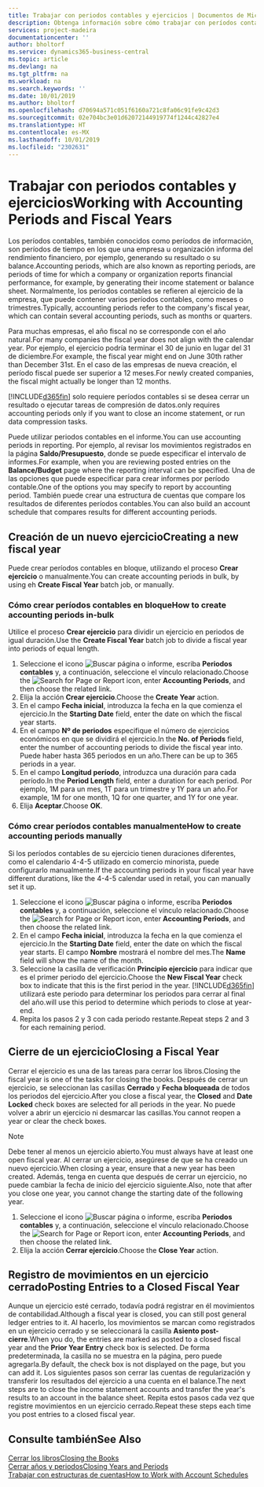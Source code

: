 ```yaml
---
title: Trabajar con periodos contables y ejercicios | Documentos de Microsoft
description: Obtenga información sobre cómo trabajar con períodos contables para definir cuándo empresa elabora los informes de rendimiento financiero.
services: project-madeira
documentationcenter: ''
author: bholtorf
ms.service: dynamics365-business-central
ms.topic: article
ms.devlang: na
ms.tgt_pltfrm: na
ms.workload: na
ms.search.keywords: ''
ms.date: 10/01/2019
ms.author: bholtorf
ms.openlocfilehash: d70694a571c051f6160a721c8fa06c91fe9c42d3
ms.sourcegitcommit: 02e704bc3e01d62072144919774f1244c42827e4
ms.translationtype: HT
ms.contentlocale: es-MX
ms.lasthandoff: 10/01/2019
ms.locfileid: "2302631"
---
```

# <a name="working-with-accounting-periods-and-fiscal-years"></a><span data-ttu-id="f4ecb-103">Trabajar con periodos contables y ejercicios</span><span class="sxs-lookup"><span data-stu-id="f4ecb-103">Working with Accounting Periods and Fiscal Years</span></span>
<span data-ttu-id="f4ecb-104">Los períodos contables, también conocidos como períodos de información, son períodos de tiempo en los que una empresa u organización informa del rendimiento financiero, por ejemplo, generando su resultado o su balance.</span><span class="sxs-lookup"><span data-stu-id="f4ecb-104">Accounting periods, which are also known as reporting periods, are periods of time for which a company or organization reports financial performance, for example, by generating their income statement or balance sheet.</span></span> <span data-ttu-id="f4ecb-105">Normalmente, los períodos contables se refieren al ejercicio de la empresa, que puede contener varios períodos contables, como meses o trimestres.</span><span class="sxs-lookup"><span data-stu-id="f4ecb-105">Typically, accounting periods refer to the company's fiscal year, which can contain several accounting periods, such as months or quarters.</span></span>

<span data-ttu-id="f4ecb-106">Para muchas empresas, el año fiscal no se corresponde con el año natural.</span><span class="sxs-lookup"><span data-stu-id="f4ecb-106">For many companies the fiscal year does not align with the calendar year.</span></span> <span data-ttu-id="f4ecb-107">Por ejemplo, el ejercicio podría terminar el 30 de junio en lugar del 31 de diciembre.</span><span class="sxs-lookup"><span data-stu-id="f4ecb-107">For example, the fiscal year might end on June 30th rather than December 31st.</span></span> <span data-ttu-id="f4ecb-108">En el caso de las empresas de nueva creación, el período fiscal puede ser superior a 12 meses.</span><span class="sxs-lookup"><span data-stu-id="f4ecb-108">For newly created companies, the fiscal might actually be longer than 12 months.</span></span> 

[!INCLUDE[d365fin](includes/d365fin_md.md)] <span data-ttu-id="f4ecb-109">solo requiere períodos contables si se desea cerrar un resultado o ejecutar tareas de compresión de datos.</span><span class="sxs-lookup"><span data-stu-id="f4ecb-109">only requires accounting periods only if you want to close an income statement, or run data compression tasks.</span></span> 

<span data-ttu-id="f4ecb-110">Puede utilizar periodos contables en el informe.</span><span class="sxs-lookup"><span data-stu-id="f4ecb-110">You can use accounting periods in reporting.</span></span> <span data-ttu-id="f4ecb-111">Por ejemplo, al revisar los movimientos registrados en la página **Saldo/Presupuesto**, donde se puede especificar el intervalo de informes.</span><span class="sxs-lookup"><span data-stu-id="f4ecb-111">For example, when you are reviewing posted entries on the **Balance/Budget** page where the reporting interval can be specified.</span></span> <span data-ttu-id="f4ecb-112">Una de las opciones que puede especificar para crear informes por período contable.</span><span class="sxs-lookup"><span data-stu-id="f4ecb-112">One of the options you may specify to report by accounting period.</span></span> <span data-ttu-id="f4ecb-113">También puede crear una estructura de cuentas que compare los resultados de diferentes períodos contables.</span><span class="sxs-lookup"><span data-stu-id="f4ecb-113">You can also build an account schedule that compares results for different accounting periods.</span></span>

## <a name="creating-a-new-fiscal-year"></a><span data-ttu-id="f4ecb-114">Creación de un nuevo ejercicio</span><span class="sxs-lookup"><span data-stu-id="f4ecb-114">Creating a new fiscal year</span></span>
<span data-ttu-id="f4ecb-115">Puede crear períodos contables en bloque, utilizando el proceso **Crear ejercicio** o manualmente.</span><span class="sxs-lookup"><span data-stu-id="f4ecb-115">You can create accounting periods in bulk, by using eh **Create Fiscal Year** batch job, or manually.</span></span>

### <a name="how-to-create-accounting-periods-in-bulk"></a><span data-ttu-id="f4ecb-116">Cómo crear períodos contables en bloque</span><span class="sxs-lookup"><span data-stu-id="f4ecb-116">How to create accounting periods in-bulk</span></span>
<span data-ttu-id="f4ecb-117">Utilice el proceso **Crear ejercicio** para dividir un ejercicio en periodos de igual duración.</span><span class="sxs-lookup"><span data-stu-id="f4ecb-117">Use the **Create Fiscal Year** batch job to divide a fiscal year into periods of equal length.</span></span>  

1. <span data-ttu-id="f4ecb-118">Seleccione el icono ![Buscar página o informe](media/ui-search/search_small.png "icono Buscar página o informe"), escriba **Periodos contables** y, a continuación, seleccione el vínculo relacionado.</span><span class="sxs-lookup"><span data-stu-id="f4ecb-118">Choose the ![Search for Page or Report](media/ui-search/search_small.png "Search for Page or Report icon") icon, enter **Accounting Periods**, and then choose the related link.</span></span>  
2. <span data-ttu-id="f4ecb-119">Elija la acción **Crear ejercicio**.</span><span class="sxs-lookup"><span data-stu-id="f4ecb-119">Choose the **Create Year** action.</span></span>  <!--What about the Scheduling option? Should we mention that? There's also the Report Output Type field...-->
3. <span data-ttu-id="f4ecb-120">En el campo **Fecha inicial**, introduzca la fecha en la que comienza el ejercicio.</span><span class="sxs-lookup"><span data-stu-id="f4ecb-120">In the **Starting Date** field, enter the date on which the fiscal year starts.</span></span>  
4. <span data-ttu-id="f4ecb-121">En el campo **Nº de periodos** especifique el número de ejercicios económicos en que se dividirá el ejercicio.</span><span class="sxs-lookup"><span data-stu-id="f4ecb-121">In the **No. of Periods** field, enter the number of accounting periods to divide the fiscal year into.</span></span> <span data-ttu-id="f4ecb-122">Puede haber hasta 365 periodos en un año.</span><span class="sxs-lookup"><span data-stu-id="f4ecb-122">There can be up to 365 periods in a year.</span></span>  
5. <span data-ttu-id="f4ecb-123">En el campo **Longitud período**, introduzca una duración para cada período.</span><span class="sxs-lookup"><span data-stu-id="f4ecb-123">In the **Period Length** field, enter a duration for each period.</span></span> <span data-ttu-id="f4ecb-124">Por ejemplo, 1M para un mes, 1T para un trimestre y 1Y para un año.</span><span class="sxs-lookup"><span data-stu-id="f4ecb-124">For example, 1M for one month, 1Q for one quarter, and 1Y for one year.</span></span>  
6. <span data-ttu-id="f4ecb-125">Elija **Aceptar**.</span><span class="sxs-lookup"><span data-stu-id="f4ecb-125">Choose **OK**.</span></span>  

### <a name="how-to-create-accounting-periods-manually"></a><span data-ttu-id="f4ecb-126">Cómo crear períodos contables manualmente</span><span class="sxs-lookup"><span data-stu-id="f4ecb-126">How to create accounting periods manually</span></span>
<span data-ttu-id="f4ecb-127">Si los períodos contables de su ejercicio tienen duraciones diferentes, como el calendario 4-4-5 utilizado en comercio minorista, puede configurarlo manualmente.</span><span class="sxs-lookup"><span data-stu-id="f4ecb-127">If the accounting periods in your fiscal year have different durations, like the 4-4-5 calendar used in retail, you can manually set it up.</span></span>  
  
1. <span data-ttu-id="f4ecb-128">Seleccione el icono ![Buscar página o informe](media/ui-search/search_small.png "icono Buscar página o informe"), escriba **Periodos contables** y, a continuación, seleccione el vínculo relacionado.</span><span class="sxs-lookup"><span data-stu-id="f4ecb-128">Choose the ![Search for Page or Report](media/ui-search/search_small.png "Search for Page or Report icon") icon, enter **Accounting Periods**, and then choose the related link.</span></span>  
2. <span data-ttu-id="f4ecb-129">En el campo **Fecha inicial**, introduzca la fecha en la que comienza el ejercicio.</span><span class="sxs-lookup"><span data-stu-id="f4ecb-129">In the **Starting Date** field, enter the date on which the fiscal year starts.</span></span> <span data-ttu-id="f4ecb-130">El campo **Nombre** mostrará el nombre del mes.</span><span class="sxs-lookup"><span data-stu-id="f4ecb-130">The **Name** field will show the name of the month.</span></span>  
3. <span data-ttu-id="f4ecb-131">Seleccione la casilla de verificación **Principio ejercicio** para indicar que es el primer periodo del ejercicio.</span><span class="sxs-lookup"><span data-stu-id="f4ecb-131">Choose the **New Fiscal Year** check box to indicate that this is the first period in the year.</span></span> [!INCLUDE[d365fin](includes/d365fin_md.md)] <span data-ttu-id="f4ecb-132">utilizará este periodo para determinar los periodos para cerrar al final del año.</span><span class="sxs-lookup"><span data-stu-id="f4ecb-132">will use this period to determine which periods to close at year-end.</span></span>
4. <span data-ttu-id="f4ecb-133">Repita los pasos 2 y 3 con cada periodo restante.</span><span class="sxs-lookup"><span data-stu-id="f4ecb-133">Repeat steps 2 and 3 for each remaining period.</span></span>  

## <a name="closing-a-fiscal-year"></a><span data-ttu-id="f4ecb-134">Cierre de un ejercicio</span><span class="sxs-lookup"><span data-stu-id="f4ecb-134">Closing a Fiscal Year</span></span>
<span data-ttu-id="f4ecb-135">Cerrar el ejercicio es una de las tareas para cerrar los libros.</span><span class="sxs-lookup"><span data-stu-id="f4ecb-135">Closing the fiscal year is one of the tasks for closing the books.</span></span> <span data-ttu-id="f4ecb-136">Después de cerrar un ejercicio, se seleccionan las casillas **Cerrado** y **Fecha bloqueada** de todos los periodos del ejercicio.</span><span class="sxs-lookup"><span data-stu-id="f4ecb-136">After you close a fiscal year, the **Closed** and **Date Locked** check boxes are selected for all periods in the year.</span></span> <span data-ttu-id="f4ecb-137">No puede volver a abrir un ejercicio ni desmarcar las casillas.</span><span class="sxs-lookup"><span data-stu-id="f4ecb-137">You cannot reopen a year or clear the check boxes.</span></span>

> [!NOTE]  
>  <span data-ttu-id="f4ecb-138">Debe tener al menos un ejercicio abierto.</span><span class="sxs-lookup"><span data-stu-id="f4ecb-138">You must always have at least one open fiscal year.</span></span> <span data-ttu-id="f4ecb-139">Al cerrar un ejercicio, asegúrese de que se ha creado un nuevo ejercicio.</span><span class="sxs-lookup"><span data-stu-id="f4ecb-139">When closing a year, ensure that a new year has been created.</span></span> <span data-ttu-id="f4ecb-140">Además, tenga en cuenta que después de cerrar un ejercicio, no puede cambiar la fecha de inicio del ejercicio siguiente.</span><span class="sxs-lookup"><span data-stu-id="f4ecb-140">Also, note that after you close one year, you cannot change the starting date of the following year.</span></span>

1. <span data-ttu-id="f4ecb-141">Seleccione el icono ![Buscar página o informe](media/ui-search/search_small.png "icono Buscar página o informe"), escriba **Periodos contables** y, a continuación, seleccione el vínculo relacionado.</span><span class="sxs-lookup"><span data-stu-id="f4ecb-141">Choose the ![Search for Page or Report](media/ui-search/search_small.png "Search for Page or Report icon") icon, enter **Accounting Periods**, and then choose the related link.</span></span>  
2. <span data-ttu-id="f4ecb-142">Elija la acción **Cerrar ejercicio**.</span><span class="sxs-lookup"><span data-stu-id="f4ecb-142">Choose the **Close Year** action.</span></span>  

## <a name="posting-entries-to-a-closed-fiscal-year"></a><span data-ttu-id="f4ecb-143">Registro de movimientos en un ejercicio cerrado</span><span class="sxs-lookup"><span data-stu-id="f4ecb-143">Posting Entries to a Closed Fiscal Year</span></span>
<span data-ttu-id="f4ecb-144">Aunque un ejercicio esté cerrado, todavía podrá registrar en él movimientos de contabilidad.</span><span class="sxs-lookup"><span data-stu-id="f4ecb-144">Although a fiscal year is closed, you can still post general ledger entries to it.</span></span> <span data-ttu-id="f4ecb-145">Al hacerlo, los movimientos se marcan como registrados en un ejercicio cerrado y se seleccionará la casilla **Asiento post-cierre**.</span><span class="sxs-lookup"><span data-stu-id="f4ecb-145">When you do, the entries are marked as posted to a closed fiscal year and the **Prior Year Entry** check box is selected.</span></span> <span data-ttu-id="f4ecb-146">De forma predeterminada, la casilla no se muestra en la página, pero puede agregarla.</span><span class="sxs-lookup"><span data-stu-id="f4ecb-146">By default, the check box is not displayed on the page, but you can add it.</span></span> <span data-ttu-id="f4ecb-147">Los siguientes pasos son cerrar las cuentas de regularización y transferir los resultados del ejercicio a una cuenta en el balance.</span><span class="sxs-lookup"><span data-stu-id="f4ecb-147">The next steps are to close the income statement accounts and transfer the year's results to an account in the balance sheet.</span></span> <span data-ttu-id="f4ecb-148">Repita estos pasos cada vez que registre movimientos en un ejercicio cerrado.</span><span class="sxs-lookup"><span data-stu-id="f4ecb-148">Repeat these steps each time you post entries to a closed fiscal year.</span></span>

## <a name="see-also"></a><span data-ttu-id="f4ecb-149">Consulte también</span><span class="sxs-lookup"><span data-stu-id="f4ecb-149">See Also</span></span>
[<span data-ttu-id="f4ecb-150">Cerrar los libros</span><span class="sxs-lookup"><span data-stu-id="f4ecb-150">Closing the Books</span></span>](year-close-books.md)  
[<span data-ttu-id="f4ecb-151">Cerrar años y periodos</span><span class="sxs-lookup"><span data-stu-id="f4ecb-151">Closing Years and Periods</span></span>](year-close-years-periods.md)  
[<span data-ttu-id="f4ecb-152">Trabajar con estructuras de cuentas</span><span class="sxs-lookup"><span data-stu-id="f4ecb-152">How to Work with Account Schedules</span></span>](bi-how-work-account-schedule.md)  
  






